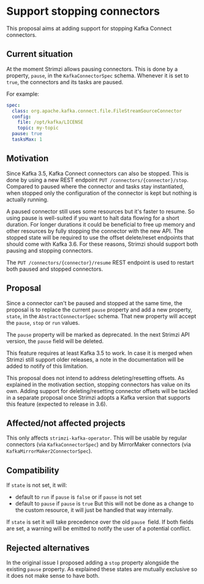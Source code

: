 <!-- This template is provided as an example with sections you may wish to comment on with respect to your proposal. Add or remove sections as required to best articulate the proposal. -->

# Support stopping connectors

This proposal aims at adding support for stopping Kafka Connect connectors.

## Current situation

At the moment Strimzi allows pausing connectors. This is done by a property, `pause`, in the `KafkaConnectorSpec` schema. Whenever it is set to `true`, the connectors and its tasks are paused.

For example:
```yaml
spec:
  class: org.apache.kafka.connect.file.FileStreamSourceConnector
  config:
    file: /opt/kafka/LICENSE
    topic: my-topic
  pause: true
  tasksMax: 1
```

## Motivation

Since Kafka 3.5, Kafka Connect connectors can also be stopped. This is done by using a new REST endpoint `PUT /connectors/{connector}/stop`. Compared to paused where the connector and tasks stay instantiated, when stopped only the configuration of the connector is kept but nothing is actually running.

A paused connector still uses some resources but it's faster to resume. So using pause is well-suited if you want to halt data flowing for a short duration. For longer durations it could be beneficial to free up memory and other resources by fully stopping the connector with the new API. The stopped state will be required to use the offset delete/reset endpoints that should come with Kafka 3.6. For these reasons, Strimzi should support both pausing and stopping connectors.

The `PUT /connectors/{connector}/resume` REST endpoint is used to restart both paused and stopped connectors.

## Proposal

Since a connector can't be paused and stopped at the same time, the proposal is to replace the current `pause` property and add a new property, `state`, in the `AbstractConnectorSpec` schema. That new property will accept the `pause`, `stop` or `run` values.

The `pause` property will be marked as deprecated. In the next Strimzi API version, the `pause` field will be deleted.

This feature requires at least Kafka 3.5 to work. In case it is merged when Strimzi still support older releases, a note in the documentation will be added to notify of this limitation.

This proposal does not intend to address deleting/resetting offsets. As explained in the motivation section, stopping connectors has value on its own. Adding support for deleting/resetting connector offsets will be tackled in a separate proposal once Strimzi adopts a Kafka version that supports this feature (expected to release in 3.6).

## Affected/not affected projects

This only affects `strimzi-kafka-operator`. This will be usable by regular connectors (via `KafkaConnectorSpec`) and by MirrorMaker connectors  (via `KafkaMirrorMaker2ConnectorSpec`).

## Compatibility

If `state` is not set, it will:
- default to `run` if `pause` is `false` or if `pause` is not set
- default to `pause` if `pause` is `true`
But this will not be done as a change to the custom resource, it will just be handled that way internally.

If `state` is set it will take precedence over the old `pause `field. If both fields are set, a warning will be emitted to notify the user of a potential conflict.

## Rejected alternatives

In the original issue I proposed adding a `stop` property alongside the existing `pause` property. As explained these states are mutually exclusive so it does not make sense to have both. 
